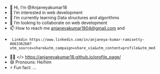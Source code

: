 - 👋 Hi, I’m @Anjaneyakumar18
- 👀 I’m interested in web development 
- 🌱 I’m currently learning Data structures and algorithms 
- 💞️ I’m looking to collaborate on web development 
- 📫 How to reach me anjaneyakumar1804@gmail.com and
-      Linkdin https://www.linkedin.com/in/anjaneya-kumar-ramisetty-8663362b0?utm_source=share&utm_campaign=share_via&utm_content=profile&utm_medium=android_app
- 👨‍💻 </> https://anjaneyakumar18.github.io/profile_page/
- 😄 Pronouns: He/him
- ⚡ Fun fact: ...

<!---
Anjaneyakumar18/Anjaneyakumar18 is a ✨ special ✨ repository because its `README.md` (this file) appears on your GitHub profile.
You can click the Preview link to take a look at your changes.
--->
